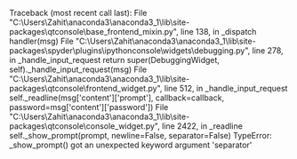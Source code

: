 Traceback (most recent call last):
  File "C:\Users\Zahit\anaconda3\anaconda3_1\lib\site-packages\qtconsole\base_frontend_mixin.py", line 138, in _dispatch
    handler(msg)
  File "C:\Users\Zahit\anaconda3\anaconda3_1\lib\site-packages\spyder\plugins\ipythonconsole\widgets\debugging.py", line 278, in _handle_input_request
    return super(DebuggingWidget, self)._handle_input_request(msg)
  File "C:\Users\Zahit\anaconda3\anaconda3_1\lib\site-packages\qtconsole\frontend_widget.py", line 512, in _handle_input_request
    self._readline(msg['content']['prompt'], callback=callback, password=msg['content']['password'])
  File "C:\Users\Zahit\anaconda3\anaconda3_1\lib\site-packages\qtconsole\console_widget.py", line 2422, in _readline
    self._show_prompt(prompt, newline=False, separator=False)
TypeError: _show_prompt() got an unexpected keyword argument 'separator'

